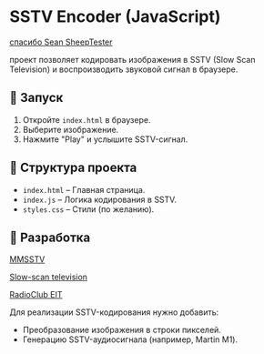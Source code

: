 # SSTV Encoder (JavaScript)

[спасибо Sean SheepTester](https://sheeptester.github.io) 

проект позволяет кодировать изображения в SSTV (Slow Scan Television) и воспроизводить звуковой сигнал в браузере.

## 🚀 Запуск
1. Откройте `index.html` в браузере.
2. Выберите изображение.
3. Нажмите "Play" и услышите SSTV-сигнал.

## 📂 Структура проекта
- `index.html` – Главная страница.
- `index.js` – Логика кодирования в SSTV.
- `styles.css` – Стили (по желанию).

## 🔧 Разработка

[MMSSTV](https://hamsoft.ca/pages/mmsstv.php)

[Slow-scan television](https://en.wikipedia.org/wiki/Slow-scan_television)

[RadioClub EIT](https://radio.clubs.etsit.upm.es/blog/2019-08-10-sstv-scottie1-encoder/)

Для реализации SSTV-кодирования нужно добавить:
- Преобразование изображения в строки пикселей.
- Генерацию SSTV-аудиосигнала (например, Martin M1).
